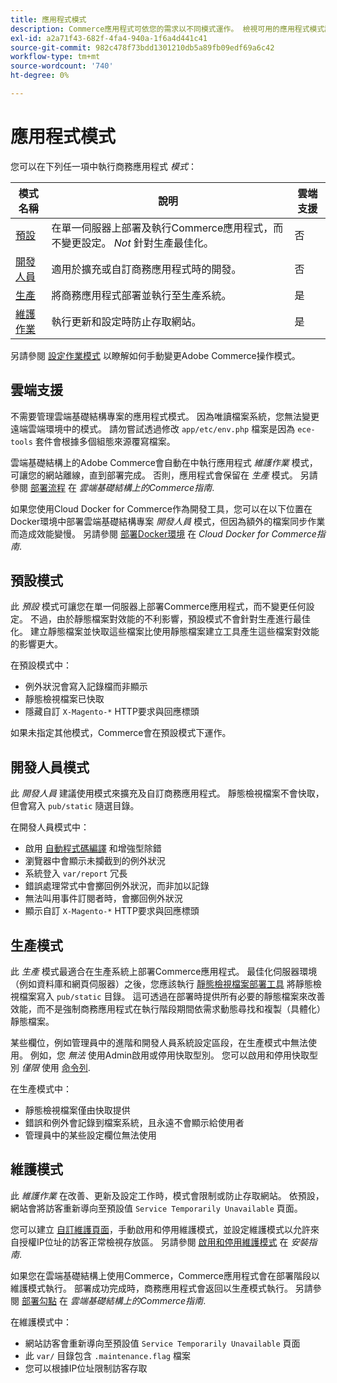 ```yaml
---
title: 應用程式模式
description: Commerce應用程式可依您的需求以不同模式運作。 檢視可用的應用程式模式詳細清單。
exl-id: a2a71f43-682f-4fa4-940a-1f6a4d441c41
source-git-commit: 982c478f73bdd1301210db5a89fb09edf69a6c42
workflow-type: tm+mt
source-wordcount: '740'
ht-degree: 0%

---
```


# 應用程式模式

您可以在下列任一項中執行商務應用程式 _模式_：

| 模式名稱 | 說明 | 雲端支援 |
| ------------------------ | ------------------- | ------------- |
| [預設](#default-mode) | 在單一伺服器上部署及執行Commerce應用程式，而不變更設定。 _Not_ 針對生產最佳化。 | 否 |
| [開發人員](#developer-mode) | 適用於擴充或自訂商務應用程式時的開發。 | 否 |
| [生產](#production-mode) | 將商務應用程式部署並執行至生產系統。 | 是 |
| [維護作業](#maintenance-mode) | 執行更新和設定時防止存取網站。 | 是 |

另請參閱 [設定作業模式](../cli/set-mode.md) 以瞭解如何手動變更Adobe Commerce操作模式。

## 雲端支援

不需要管理雲端基礎結構專案的應用程式模式。 因為唯讀檔案系統，您無法變更遠端雲端環境中的模式。 請勿嘗試透過修改 `app/etc/env.php` 檔案是因為 `ece-tools` 套件會根據多個組態來源覆寫檔案。

雲端基礎結構上的Adobe Commerce會自動在中執行應用程式 _維護作業_ 模式，可讓您的網站離線，直到部署完成。 否則，應用程式會保留在 _生產_ 模式。 另請參閱 [部署流程](https://experienceleague.adobe.com/docs/commerce-cloud-service/user-guide/develop/deploy/process.html#deploy-phase) 在 _雲端基礎結構上的Commerce指南_.

如果您使用Cloud Docker for Commerce作為開發工具，您可以在以下位置在Docker環境中部署雲端基礎結構專案 _開發人員_ 模式，但因為額外的檔案同步作業而造成效能變慢。 另請參閱 [部署Docker環境](https://developer.adobe.com/commerce/cloud-tools/docker/deploy/#launch-mode) 在 _Cloud Docker for Commerce指南_.

## 預設模式

此 _預設_ 模式可讓您在單一伺服器上部署Commerce應用程式，而不變更任何設定。 不過，由於靜態檔案對效能的不利影響，預設模式不會針對生產進行最佳化。 建立靜態檔案並快取這些檔案比使用靜態檔案建立工具產生這些檔案對效能的影響更大。

在預設模式中：

- 例外狀況會寫入記錄檔而非顯示
- 靜態檢視檔案已快取
- 隱藏自訂 `X-Magento-*` HTTP要求與回應標頭

如果未指定其他模式，Commerce會在預設模式下運作。

## 開發人員模式

此 _開發人員_ 建議使用模式來擴充及自訂商務應用程式。 靜態檢視檔案不會快取，但會寫入 `pub/static` 隨選目錄。

在開發人員模式中：

- 啟用 [自動程式碼編譯](../cli/code-compiler.md) 和增強型除錯
- 瀏覽器中會顯示未攔截到的例外狀況
- 系統登入 `var/report` 冗長
- 錯誤處理常式中會擲回例外狀況，而非加以記錄
- 無法叫用事件訂閱者時，會擲回例外狀況
- 顯示自訂 `X-Magento-*` HTTP要求與回應標頭

## 生產模式

此 _生產_ 模式最適合在生產系統上部署Commerce應用程式。 最佳化伺服器環境（例如資料庫和網頁伺服器）之後，您應該執行 [靜態檢視檔案部署工具](../cli/static-view-file-deployment.md) 將靜態檢視檔案寫入 `pub/static` 目錄。 這可透過在部署時提供所有必要的靜態檔案來改善效能，而不是強制商務應用程式在執行階段期間依需求動態尋找和複製（具體化）靜態檔案。

某些欄位，例如管理員中的進階和開發人員系統設定區段，在生產模式中無法使用。 例如，您 _無法_ 使用Admin啟用或停用快取型別。 您可以啟用和停用快取型別 _僅限_ 使用 [命令列](../cli/manage-cache.md#config-cli-subcommands-cache-en).

在生產模式中：

- 靜態檢視檔案僅由快取提供
- 錯誤和例外會記錄到檔案系統，且永遠不會顯示給使用者
- 管理員中的某些設定欄位無法使用

## 維護模式

此 _維護作業_ 在改善、更新及設定工作時，模式會限制或防止存取網站。 依預設，網站會將訪客重新導向至預設值 `Service Temporarily Unavailable` 頁面。

您可以建立 [自訂維護頁面](../../upgrade/troubleshooting/maintenance-mode-options.md)，手動啟用和停用維護模式，並設定維護模式以允許來自授權IP位址的訪客正常檢視存放區。 另請參閱 [啟用和停用維護模式](../../installation/tutorials/maintenance-mode.md) 在 _安裝指南_.

如果您在雲端基礎結構上使用Commerce，Commerce應用程式會在部署階段以維護模式執行。 部署成功完成時，商務應用程式會返回以生產模式執行。 另請參閱 [部署勾點](https://experienceleague.adobe.com/docs/commerce-cloud-service/user-guide/develop/deploy/best-practices.html#phase-5%3A-deployment-hooks) 在 _雲端基礎結構上的Commerce指南_.

在維護模式中：

- 網站訪客會重新導向至預設值 `Service Temporarily Unavailable` 頁面
- 此 `var/` 目錄包含 `.maintenance.flag` 檔案
- 您可以根據IP位址限制訪客存取
